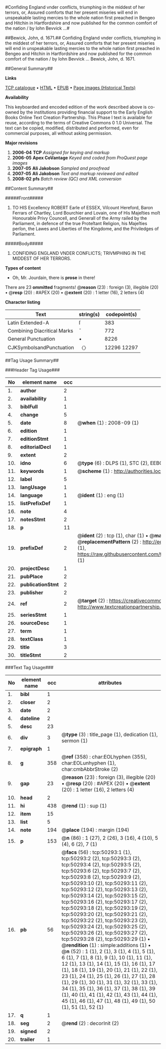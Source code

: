 #Confiding England vnder conflicts, triumphing in the middest of her terrors, or, Assured comforts that her present miseries will end in unspeakable lasting mercies to the whole nation first preached in Bengeo and Hitchin in Hartfordshire and now published for the common comfort of the nation / by Iohn Bevvick ...#

##Bewick, John, d. 1671.##
Confiding England vnder conflicts, triumphing in the middest of her terrors, or, Assured comforts that her present miseries will end in unspeakable lasting mercies to the whole nation first preached in Bengeo and Hitchin in Hartfordshire and now published for the common comfort of the nation / by Iohn Bevvick ...
Bewick, John, d. 1671.

##General Summary##

**Links**

[TCP catalogue](http://www.ota.ox.ac.uk/tcp/)  • 
[HTML](http://tei.it.ox.ac.uk/tcp/Texts-HTML/free/A27/A27638.html)  • 
[EPUB](http://tei.it.ox.ac.uk/tcp/Texts-EPUB/free/A27/A27638.epub) • 
[Page images (Historical Texts)](https://data.historicaltexts.jisc.ac.uk/view?pubId=eebo-11879878e&pageId=eebo-11879878e-50293-1)

**Availability**

This keyboarded and encoded edition of the
	       work described above is co-owned by the institutions
	       providing financial support to the Early English Books
	       Online Text Creation Partnership. This Phase I text is
	       available for reuse, according to the terms of Creative
	       Commons 0 1.0 Universal. The text can be copied,
	       modified, distributed and performed, even for
	       commercial purposes, all without asking permission.

**Major revisions**

1. __2006-04__ __TCP__ *Assigned for keying and markup*
1. __2006-05__ __Apex CoVantage__ *Keyed and coded from ProQuest page images*
1. __2007-05__ __Ali Jakobson__ *Sampled and proofread*
1. __2007-05__ __Ali Jakobson__ *Text and markup reviewed and edited*
1. __2008-02__ __pfs__ *Batch review (QC) and XML conversion*

##Content Summary##

#####Front#####

1. TO HIS Excellency ROBERT Earle of ESSEX, Viſcount Hereford, Baron Ferrars of Chartley, Lord Bourchier and Lovain, one of His Majeſties moſt Honourable Privy Councell, and Generall of the Army raiſed by the Parliament, in defence of the true Proteſtant Religion, his Majeſties perſon, the Lawes and Liberties of the Kingdome, and the Priviledges of Parliament.

#####Body#####

1. CONFIDING ENGLAND VNDER CONFLICTS; TRIVMPHING IN THE MIDDEST OF HER TERRORS.

**Types of content**

  * Oh, Mr. Jourdain, there is **prose** in there!

There are 23 **ommitted** fragments! 
 @__reason__ (23) : foreign (3), illegible (20)  •  @__resp__ (20) : #APEX (20)  •  @__extent__ (20) : 1 letter (16), 2 letters (4)

**Character listing**


|Text|string(s)|codepoint(s)|
|---|---|---|
|Latin Extended-A|ſ|383|
|Combining             Diacritical Marks|̄|772|
|General Punctuation|•|8226|
|CJKSymbolsandPunctuation|〈〉|12296 12297|

##Tag Usage Summary##

###Header Tag Usage###

|No|element name|occ|attributes|
|---|---|---|---|
|1.|__author__|2||
|2.|__availability__|1||
|3.|__biblFull__|1||
|4.|__change__|5||
|5.|__date__|8| @__when__ (1) : 2008-09 (1)|
|6.|__edition__|1||
|7.|__editionStmt__|1||
|8.|__editorialDecl__|1||
|9.|__extent__|2||
|10.|__idno__|6| @__type__ (6) : DLPS (1), STC (2), EEBO-CITATION (1), OCLC (1), VID (1)|
|11.|__keywords__|1| @__scheme__ (1) : http://authorities.loc.gov/ (1)|
|12.|__label__|5||
|13.|__langUsage__|1||
|14.|__language__|1| @__ident__ (1) : eng (1)|
|15.|__listPrefixDef__|1||
|16.|__note__|4||
|17.|__notesStmt__|2||
|18.|__p__|11||
|19.|__prefixDef__|2| @__ident__ (2) : tcp (1), char (1)  •  @__matchPattern__ (2) : ([0-9\-]+):([0-9IVX]+) (1), (.+) (1)  •  @__replacementPattern__ (2) : http://eebo.chadwyck.com/downloadtiff?vid=$1&page=$2 (1), https://raw.githubusercontent.com/textcreationpartnership/Texts/master/tcpchars.xml#$1 (1)|
|20.|__projectDesc__|1||
|21.|__pubPlace__|2||
|22.|__publicationStmt__|2||
|23.|__publisher__|2||
|24.|__ref__|2| @__target__ (2) : https://creativecommons.org/publicdomain/zero/1.0/ (1), http://www.textcreationpartnership.org/docs/. (1)|
|25.|__seriesStmt__|1||
|26.|__sourceDesc__|1||
|27.|__term__|1||
|28.|__textClass__|1||
|29.|__title__|3||
|30.|__titleStmt__|2||


###Text Tag Usage###

|No|element name|occ|attributes|
|---|---|---|---|
|1.|__bibl__|1||
|2.|__closer__|2||
|3.|__date__|2||
|4.|__dateline__|2||
|5.|__desc__|23||
|6.|__div__|3| @__type__ (3) : title_page (1), dedication (1), sermon (1)|
|7.|__epigraph__|1||
|8.|__g__|358| @__ref__ (358) : char:EOLhyphen (355), char:EOLunhyphen (1), char:cmbAbbrStroke (2)|
|9.|__gap__|23| @__reason__ (23) : foreign (3), illegible (20)  •  @__resp__ (20) : #APEX (20)  •  @__extent__ (20) : 1 letter (16), 2 letters (4)|
|10.|__head__|2||
|11.|__hi__|438| @__rend__ (1) : sup (1)|
|12.|__item__|15||
|13.|__list__|5||
|14.|__note__|194| @__place__ (194) : margin (194)|
|15.|__p__|153| @__n__ (86) : 1 (27), 2 (26), 3 (16), 4 (10), 5 (4), 6 (2), 7 (1)|
|16.|__pb__|56| @__facs__ (56) : tcp:50293:1 (1), tcp:50293:2 (2), tcp:50293:3 (2), tcp:50293:4 (2), tcp:50293:5 (2), tcp:50293:6 (2), tcp:50293:7 (2), tcp:50293:8 (2), tcp:50293:9 (2), tcp:50293:10 (2), tcp:50293:11 (2), tcp:50293:12 (2), tcp:50293:13 (2), tcp:50293:14 (2), tcp:50293:15 (2), tcp:50293:16 (2), tcp:50293:17 (2), tcp:50293:18 (2), tcp:50293:19 (2), tcp:50293:20 (2), tcp:50293:21 (2), tcp:50293:22 (2), tcp:50293:23 (2), tcp:50293:24 (2), tcp:50293:25 (2), tcp:50293:26 (2), tcp:50293:27 (2), tcp:50293:28 (2), tcp:50293:29 (1)  •  @__rendition__ (1) : simple:additions (1)  •  @__n__ (52) : 1 (1), 2 (1), 3 (1), 4 (1), 5 (1), 6 (1), 7 (1), 8 (1), 9 (1), 10 (1), 11 (1), 12 (1), 13 (1), 14 (1), 15 (1), 16 (1), 17 (1), 18 (1), 19 (1), 20 (1), 21 (1), 22 (1), 23 (1), 24 (1), 25 (1), 26 (1), 27 (1), 28 (1), 29 (1), 30 (1), 31 (1), 32 (1), 33 (1), 34 (1), 35 (1), 36 (1), 37 (1), 38 (1), 39 (1), 40 (1), 41 (1), 42 (1), 43 (1), 44 (1), 45 (1), 46 (1), 47 (1), 48 (1), 49 (1), 50 (1), 51 (1), 52 (1)|
|17.|__q__|1||
|18.|__seg__|2| @__rend__ (2) : decorInit (2)|
|19.|__signed__|2||
|20.|__trailer__|1||
